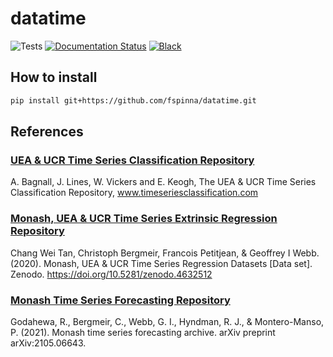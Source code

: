 # datatime

![Tests](https://github.com/fspinna/datatime/actions/workflows/tests.yml/badge.svg)
[![Documentation Status](https://readthedocs.org/projects/datatime/badge/?version=latest)](https://datatime.readthedocs.io/en/latest/?badge=latest)
[![Black](https://img.shields.io/badge/code%20style-black-000000.svg)](https://github.com/psf/black)

## How to install
```bash
pip install git+https://github.com/fspinna/datatime.git
```

## References
### [UEA & UCR Time Series Classification Repository](https://www.timeseriesclassification.com/)
A. Bagnall, J. Lines, W. Vickers and E. Keogh, The UEA & UCR Time Series Classification Repository, www.timeseriesclassification.com

### [Monash, UEA & UCR Time Series Extrinsic Regression Repository](http://tseregression.org/)
Chang Wei Tan, Christoph Bergmeir, Francois Petitjean, & Geoffrey I Webb. (2020). Monash, UEA & UCR Time Series Regression Datasets [Data set]. Zenodo. https://doi.org/10.5281/zenodo.4632512

### [Monash Time Series Forecasting Repository](https://forecastingdata.org/)
Godahewa, R., Bergmeir, C., Webb, G. I., Hyndman, R. J., & Montero-Manso, P. (2021). Monash time series forecasting archive. arXiv preprint arXiv:2105.06643.


